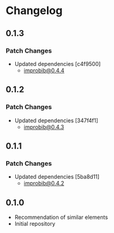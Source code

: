 # Changelog

## 0.1.3

### Patch Changes

- Updated dependencies [c4f9500]
  - improbib@0.4.4

## 0.1.2

### Patch Changes

- Updated dependencies [347f4f1]
  - improbib@0.4.3

## 0.1.1

### Patch Changes

- Updated dependencies [5ba8d11]
  - improbib@0.4.2

## 0.1.0

- Recommendation of similar elements
- Initial repository

